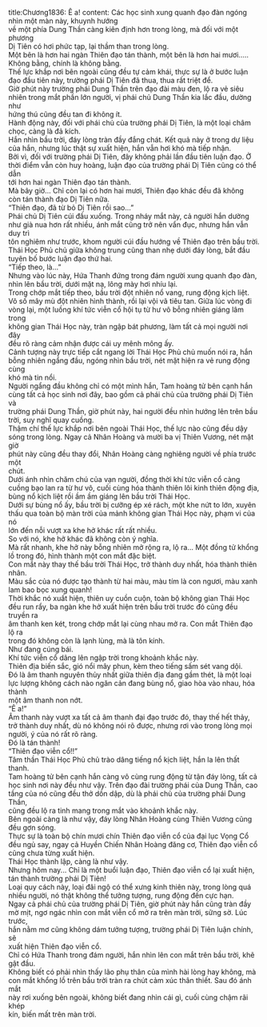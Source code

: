 title:Chương1836: Ê a!
content:
Các học sinh xung quanh đạo đàn ngóng nhìn một màn này, khuynh hướng<br>về một phía Dung Thần càng kiên định hơn trong lòng, mà đối với một phương<br>Dị Tiên có hơi phức tạp, lại thầm than trong lòng.<br>Một bên là hơn hai ngàn Thiên đạo tán thành, một bên là hơn hai mươi..…<br>Không bằng, chính là không bằng.<br>Thế lực khắp nơi bên ngoài cũng đều tự cảm khái, thực sự là ở bước luận<br>đạo đầu tiên này, trường phái Dị Tiên đã thua, thua rất triệt để.<br>Giờ phút này trường phái Dung Thần trên đạo đài màu đen, lộ ra vẻ siêu<br>nhiên trong mắt phần lớn người, vị phái chủ Dung Thần kia lắc đầu, dường như<br>hứng thú cũng đều tan đi không ít.<br>Hành động này, đối với phái chủ của trường phái Dị Tiên, là một loại châm<br>chọc, càng là đả kích.<br>Hắn nhìn bầu trời, đáy lòng tràn đầy đắng chát. Kết quả này ở trong dự liệu<br>của hắn, nhưng lúc thật sự xuất hiện, hắn vẫn hơi khó mà tiếp nhận.<br>Bởi vì, đối với trường phái Dị Tiên, đây không phải lần đầu tiên luận đạo. Ở<br>thời điểm vẫn còn huy hoàng, luận đạo của trường phái Dị Tiên cũng có thể dẫn<br>tới hơn hai ngàn Thiên đạo tán thành.<br>Mà bây giờ... Chỉ còn lại có hơn hai mươi, Thiên đạo khác đều đã không<br>còn tán thành đạo Dị Tiên nữa.<br>“Thiên đạo, đã từ bỏ Dị Tiên rồi sao...”<br>Phái chủ Dị Tiên cúi đầu xuống. Trong nháy mắt này, cả người hắn dường<br>như già nua hơn rất nhiều, ánh mắt cũng trở nên vẩn đục, nhưng hắn vẫn duy trì<br>tôn nghiêm như trước, khom người cúi đầu hướng về Thiên đạo trên bầu trời.<br>Thái Học Phủ chủ giữa không trung cũng than nhẹ dưới đáy lòng, bắt đầu<br>tuyên bố bước luận đạo thứ hai.<br>“Tiếp theo, là...”<br>Nhưng vào lúc này, Hứa Thanh đứng trong đám người xung quanh đạo đàn,<br>nhìn lên bầu trời, dưới mặt nạ, lông mày hơi nhíu lại.<br>Trong chớp mắt tiếp theo, bầu trời đột nhiên nổ vang, rung động kịch liệt.<br>Vô số mây mù đột nhiên hình thành, rồi lại vội vã tiêu tan. Giữa lúc vòng đi<br>vòng lại, một luồng khí tức viễn cổ hội tụ từ hư vô bỗng nhiên giáng lâm trong<br>không gian Thái Học này, tràn ngập bát phương, làm tất cả mọi người nơi đây<br>đều rõ ràng cảm nhận được cái uy mênh mông ấy.<br>Cảnh tượng này trực tiếp cắt ngang lời Thái Học Phủ chủ muốn nói ra, hắn<br>bỗng nhiên ngẩng đầu, ngóng nhìn bầu trời, nét mặt hiện ra vẻ rung động cùng<br>khó mà tin nổi.<br>Người ngẩng đầu không chỉ có một mình hắn, Tam hoàng tử bên cạnh hắn<br>cùng tất cả học sinh nơi đây, bao gồm cả phái chủ của trường phái Dị Tiên và<br>trường phái Dung Thần, giờ phút này, hai người đều nhìn hướng lên trên bầu<br>trời, suy nghĩ quay cuồng.<br>Thậm chí thế lực khắp nơi bên ngoài Thái Học, thế lực nào cũng đều dậy<br>sóng trong lòng. Ngay cả Nhân Hoàng và mười ba vị Thiên Vương, nét mặt giờ<br>phút này cũng đều thay đổi, Nhân Hoàng càng nghiêng người về phía trước một<br>chút.<br>Dưới ánh nhìn chăm chú của vạn người, đồng thời khí tức viễn cổ càng<br>cuồng bạo lan ra từ hư vô, cuối cùng hóa thành thiên lôi kinh thiên động địa,<br>bùng nổ kịch liệt rồi ầm ầm giáng lên bầu trời Thái Học.<br>Dưới sự bùng nổ ấy, bầu trời bị cưỡng ép xé rách, một khe nứt to lớn, xuyên<br>thấu qua toàn bộ màn trời của mảnh không gian Thái Học này, phạm vi của nó<br>lớn đến nỗi vượt xa khe hở khác rất rất nhiều.<br>So với nó, khe hở khác đã không còn ý nghĩa.<br>Mà rất nhanh, khe hở này bỗng nhiên mở rộng ra, lộ ra... Một đồng tử khổng<br>lồ trong đó, hình thành một con mắt đặc biệt.<br>Con mắt này thay thế bầu trời Thái Học, trở thành duy nhất, hóa thành thiên<br>nhãn.<br>Màu sắc của nó được tạo thành từ hai màu, màu tím là con ngươi, màu xanh<br>lam bao bọc xung quanh!<br>Thời khắc nó xuất hiện, thiên uy cuồn cuộn, toàn bộ không gian Thái Học<br>đều run rẩy, ba ngàn khe hở xuất hiện trên bầu trời trước đó cũng đều truyền ra<br>âm thanh ken két, trong chớp mắt lại cùng nhau mở ra. Con mắt Thiên đạo lộ ra<br>trong đó không còn là lạnh lùng, mà là tôn kính.<br>Như đang cúng bái.<br>Khí tức viễn cổ dâng lên ngập trời trong khoảnh khắc này.<br>Thiên địa biến sắc, gió nổi mây phun, kèm theo tiếng sấm sét vang dội.<br>Đó là âm thanh nguyên thủy nhất giữa thiên địa đang gầm thét, là một loại<br>lực lượng không cách nào ngăn cản đang bùng nổ, giao hòa vào nhau, hóa thành<br>một âm thanh non nớt.<br>“Ê a!”<br>Âm thanh này vượt xa tất cả âm thanh đại đạo trước đó, thay thế hết thảy,<br>trở thành duy nhất, dù nó không nói rõ được, nhưng rơi vào trong lòng mọi<br>người, ý của nó rất rõ ràng.<br>Đó là tán thành!<br>“Thiên đạo viễn cổ!!”<br>Tâm thần Thái Học Phủ chủ trào dâng tiếng nổ kịch liệt, hắn la lên thất<br>thanh.<br>Tam hoàng tử bên cạnh hắn càng vô cùng rung động từ tận đáy lòng, tất cả<br>học sinh nơi này đều như vậy. Trên đạo đài trường phái của Dung Thần, cao<br>tầng của nó cũng đều thở dồn dập, dù là phái chủ của trường phái Dung Thần,<br>cũng đều lộ ra tinh mang trong mắt vào khoảnh khắc này.<br>Bên ngoài càng là như vậy, đáy lòng Nhân Hoàng cùng Thiên Vương cũng<br>đều gợn sóng.<br>Thực sự là toàn bộ chín mươi chín Thiên đạo viễn cổ của đại lục Vọng Cổ<br>đều ngủ say, ngay cả Huyền Chiến Nhân Hoàng đăng cơ, Thiên đạo viễn cổ<br>cũng chưa từng xuất hiện.<br>Thái Học thành lập, càng là như vậy.<br>Nhưng hôm nay... Chỉ là một buổi luận đạo, Thiên đạo viễn cổ lại xuất hiện,<br>tán thành trường phái Dị Tiên!<br>Loại quy cách này, loại đãi ngộ có thể xưng kinh thiên này, trong lòng quá<br>nhiều người, nó thật không thể tưởng tượng, rung động đến cực hạn.<br>Ngay cả phái chủ của trường phái Dị Tiên, giờ phút này hắn cũng tràn đầy<br>mờ mịt, ngơ ngác nhìn con mắt viễn cổ mở ra trên màn trời, sững sờ. Lúc trước,<br>hắn nằm mơ cũng không dám tưởng tượng, trường phái Dị Tiên luận chính, sẽ<br>xuất hiện Thiên đạo viễn cổ.<br>Chỉ có Hứa Thanh trong đám người, hắn nhìn lên con mắt trên bầu trời, khẽ<br>gật đầu.<br>Không biết có phải nhìn thấy lão phụ thân của mình hài lòng hay không, mà<br>con mắt khổng lồ trên bầu trời tràn ra chút cảm xúc thân thiết. Sau đó ánh mắt<br>này rơi xuống bên ngoài, không biết đang nhìn cái gì, cuối cùng chậm rãi khép<br>kín, biến mất trên màn trời.